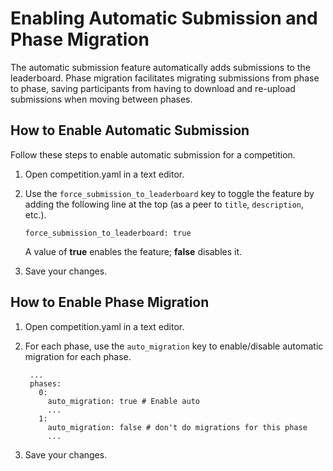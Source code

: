 # Enabling Automatic Submission and Phase Migration
The automatic submission feature automatically adds submissions to the leaderboard. Phase migration facilitates migrating submissions from phase to phase, saving participants from having to download and re-upload submissions when moving between phases.

## How to Enable Automatic Submission
Follow these steps to enable automatic submission for a competition.

1. Open competition.yaml in a text editor.
1. Use the `force_submission_to_leaderboard` key to toggle the feature by adding the following line at the top (as a peer to `title`, `description`, etc.).

    `force_submission_to_leaderboard: true`

    A value of **true** enables the feature; **false** disables it.

1. Save your changes.


## How to Enable Phase Migration

1. Open competition.yaml in a text editor.
1. For each phase, use the `auto_migration` key to enable/disable automatic migration for each phase.

   ```
    ...
    phases:
      0:
        auto_migration: true # Enable auto
        ...
      1:
        auto_migration: false # don't do migrations for this phase
        ...

    ```
1. Save your changes.